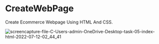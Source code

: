 # CreateWebPage
Create Ecommerce Webpage Using HTML And CSS.


![screencapture-file-C-Users-admin-OneDrive-Desktop-task-05-index-html-2022-07-12-02_44_41](https://user-images.githubusercontent.com/107197414/178461895-bc594d01-9bd2-4b43-ad89-0a24cfe1d8a9.png)
